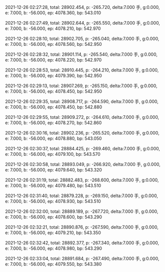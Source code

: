 2021-12-26 02:27:28, total: 28902.454, p: -265.720, delta:7.000 手, g:0.000, e: 7.000, b: -56.000, ep: 4078.360, bp: 543.010

2021-12-26 02:27:49, total: 28902.644, p: -265.550, delta:7.000 手, g:0.000, e: 7.000, b: -56.000, ep: 4078.210, bp: 542.970

2021-12-26 02:28:10, total: 28902.705, p: -265.040, delta:7.000 手, g:0.000, e: 7.000, b: -56.000, ep: 4078.560, bp: 542.950

2021-12-26 02:28:32, total: 28901.114, p: -265.540, delta:7.000 手, g:0.000, e: 7.000, b: -56.000, ep: 4078.220, bp: 542.970

2021-12-26 02:28:53, total: 28910.445, p: -264.210, delta:7.000 手, g:0.000, e: 7.000, b: -56.000, ep: 4079.390, bp: 542.950

2021-12-26 02:29:13, total: 28907.269, p: -265.150, delta:7.000 手, g:0.000, e: 7.000, b: -56.000, ep: 4078.450, bp: 542.950

2021-12-26 02:29:35, total: 28908.717, p: -264.590, delta:7.000 手, g:0.000, e: 7.000, b: -56.000, ep: 4078.450, bp: 542.880

2021-12-26 02:29:55, total: 28909.272, p: -264.610, delta:7.000 手, g:0.000, e: 7.000, b: -56.000, ep: 4078.270, bp: 542.860

2021-12-26 02:30:16, total: 28902.236, p: -265.520, delta:7.000 手, g:0.000, e: 7.000, b: -56.000, ep: 4078.880, bp: 543.050

2021-12-26 02:30:37, total: 28884.425, p: -269.460, delta:7.000 手, g:0.000, e: 7.000, b: -56.000, ep: 4079.100, bp: 543.570

2021-12-26 02:30:58, total: 28893.049, p: -266.920, delta:7.000 手, g:0.000, e: 7.000, b: -56.000, ep: 4079.640, bp: 543.320

2021-12-26 02:31:19, total: 28882.483, p: -268.600, delta:7.000 手, g:0.000, e: 7.000, b: -56.000, ep: 4079.480, bp: 543.510

2021-12-26 02:31:40, total: 28879.228, p: -269.150, delta:7.000 手, g:0.000, e: 7.000, b: -56.000, ep: 4078.930, bp: 543.510

2021-12-26 02:32:00, total: 28889.189, p: -267.720, delta:7.000 手, g:0.000, e: 7.000, b: -56.000, ep: 4078.600, bp: 543.290

2021-12-26 02:32:21, total: 28890.876, p: -267.590, delta:7.000 手, g:0.000, e: 7.000, b: -56.000, ep: 4079.210, bp: 543.350

2021-12-26 02:32:42, total: 28892.377, p: -267.340, delta:7.000 手, g:0.000, e: 7.000, b: -56.000, ep: 4078.980, bp: 543.290

2021-12-26 02:33:04, total: 28891.684, p: -267.490, delta:7.000 手, g:0.000, e: 7.000, b: -56.000, ep: 4079.550, bp: 543.380